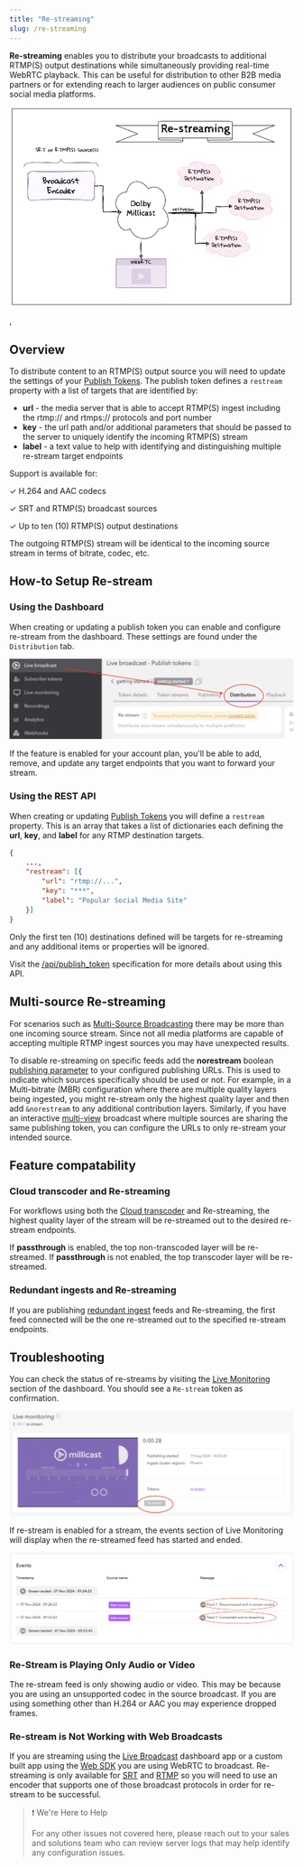 ```yaml
---
title: "Re-streaming"
slug: /re-streaming
---
```

**Re-streaming** enables you to distribute your broadcasts to additional RTMP(S) output destinations while simultaneously providing real-time WebRTC playback. This can be useful for distribution to other B2B media partners or for extending reach to larger audiences on public consumer social media platforms.


![](../assets/img/f4258c0c072e9b7b4c8b297df5a3cd2e3f0a616131f83af17ac88285-restream.png)



, 

## Overview

To distribute content to an RTMP(S) output source you will need to update the settings of your [Publish Tokens](/millicast/streaming-dashboard/managing-your-tokens.md). The publish token defines a `restream` property with a list of targets that are identified by:

- **url** - the media server that is able to accept RTMP(S) ingest including the rtmp:// and rtmps:// protocols and port number 
- **key** - the url path and/or additional parameters that should be passed to the server to uniquely identify the incoming RTMP(S) stream
- **label** - a text value to help with identifying and distinguishing multiple re-stream target endpoints

Support is available for:

✓ H.264 and AAC codecs

✓ SRT and RTMP(S) broadcast sources

✓ Up to ten (10) RTMP(S) output destinations

The outgoing RTMP(S) stream will be identical to the incoming source stream in terms of bitrate, codec, etc.

## How-to Setup Re-stream

### Using the Dashboard

When creating or updating a publish token you can enable and configure re-stream from the dashboard. These settings are found under the `Distribution` tab.


![](../assets/img/dashboard-distribution-tab-restream-setup.png)



If the feature is enabled for your account plan, you'll be able to add, remove, and update any target endpoints that you want to forward your stream.

### Using the REST API

When creating or updating [Publish Tokens](/millicast/streaming-dashboard/managing-your-tokens.md) you will define a `restream` property. This is an array that takes a list of dictionaries each defining the **url**, **key**, and **label** for any RTMP destination targets.

```json
{
    ...,
    "restream": [{
        "url": "rtmp://...",
        "key": "***",
        "label": "Popular Social Media Site"
    }]
}
```

Only the first ten (10) destinations defined will be targets for re-streaming and any additional items or properties will be ignored.

Visit the [/api/publish_token](ref:publishtokenv1_createtoken) specification for more details about using this API.

## Multi-source Re-streaming

For scenarios such as [Multi-Source Broadcasting](/millicast/broadcast/multi-source-broadcasting.md) there may be more than one incoming source stream. Since not all media platforms are capable of accepting multiple RTMP ingest sources you may have unexpected results.

To disable re-streaming on specific feeds add the **norestream** boolean [publishing parameter](/millicast/broadcast/broadcast-parameters.md) to your configured publishing URLs. This is used to indicate which sources specifically should be used or not. For example, in a Multi-bitrate (MBR) configuration where there are multiple quality layers being ingested, you might re-stream only the highest quality layer and then add `&norestream` to any additional contribution layers. Similarly, if you have an interactive [multi-view](/millicast/playback/multiview.md) broadcast where multiple sources are sharing the same publishing token, you can configure the URLs to only re-stream your intended source.

## Feature compatability

### Cloud transcoder and Re-streaming

For workflows using both the [Cloud transcoder](https://docs.dolby.io/streaming-apis/docs/cloud-transcoder) and Re-streaming, the highest quality layer of the stream will be re-streamed out to the desired re-stream endpoints.

If **passthrough** is enabled, the top non-transcoded layer will be re-streamed. If **passthrough** is not enabled, the top transcoder layer will be re-streamed. 

### Redundant ingests and Re-streaming

If you are publishing [redundant ingest](https://docs.dolby.io/streaming-apis/docs/redundant-ingest) feeds and Re-streaming, the first feed connected will be the one re-streamed out to the specified re-stream endpoints. 

## Troubleshooting

You can check the status of re-streams by visiting the [Live Monitoring](/millicast/streaming-dashboard/live-monitoring.md) section of the dashboard. You should see a `Re-stream` token as confirmation.


![](../assets/img/dashboard-re-stream-monitoring-token.png)



If re-stream is enabled for a stream, the events section of Live Monitoring will display when the re-streamed feed has started and ended. 


![](../assets/img/75365b6ae803eaa90dcd77f49d1f4ce22ba49be05da1b6a12651a2d1-eventlog.png)



### Re-Stream is Playing Only Audio or Video

The re-stream feed is only showing audio or video. This may be because you are using an unsupported codec in the source broadcast. If you are using something other than H.264 or AAC you may experience dropped frames.

### Re-stream is Not Working with Web Broadcasts

If you are streaming using the [Live Broadcast](/millicast/streaming-dashboard/how-to-broadcast-in-dashboard.md) dashboard app or a custom built app using the [Web SDK](/millicast/client-sdks/web.md) you are using WebRTC to broadcast. Re-streaming is only available for [SRT](/millicast/broadcast/using-srt.md) and [RTMP](/millicast/broadcast/using-rtmp-and-rtmps.md) so you will need to use an encoder that supports one of those broadcast protocols in order for re-stream to be successful.

> ❗️ We're Here to Help
> 
> For any other issues not covered here, please reach out to your sales and solutions team who can review server logs that may help identify any configuration issues.
